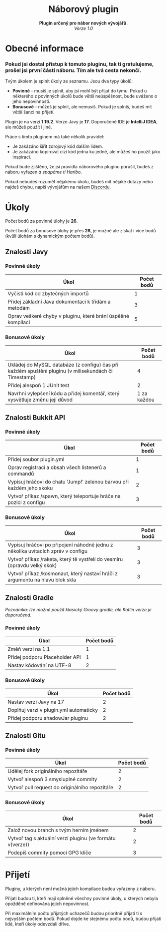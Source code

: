 <div align="center">
    <h1>Náborový plugin</h1>
    <strong>Plugin určený pro nábor nových vývojářů.</strong>
    <br><i>Verze 1.0</i><br>
</div>

# Obecné informace

### Pokud jsi dostal přístup k tomuto pluginu, tak ti gratulujeme, prošel jsi první částí náboru. Tím ale tvá cesta nekončí.

Tvým úkolem je splnit úkoly ze seznamu. Jsou dva typy úkolů:

- **Povinné** - musíš je splnit, aby jsi mohl být přijat do týmu. Pokud u některého z povinných úkolů bude větší neúspěšnost, bude uváženo o jeho nepovinnosti.
- **Bonusové** - můžeš je splnit, ale nemusíš. Pokud je splníš, budeš mít větší šanci na přijetí.

Plugin je na verzi **1.19.2**. Verze Javy je **17**. Doporučené IDE je **IntelliJ IDEA**, ale můžeš použít i jiné.

Práce s tímto pluginem má také několik pravidel:

- Je zakázáno šířit zdrojový kód dalším lidem.
- Je zakázáno kopírovat cizí kód jedna ku jedné, ale můžeš ho použít jako inspiraci.

Pokud bude zjištěno, že jsi pravidla náborového pluginu porušil, budeš z náboru vyřazen *a spapáme ti Haribo*.

Pokud nebudeš rozumět nějakému úkolu, budeš mít nějaké dotazy nebo najdeš chybu, napiš vývojářům na našem [Discordu](https://discord.rajce.pro/).

# Úkoly

Počet bodů za povinné úlohy je **26**.

Počet bodů za bonusové úlohy je přes **28**, je možné ale získat i více bodů (kvůli úlohám s dynamickým počtem bodů).

## Znalosti Javy

### Povinné úkoly

| Úkol                                                         | Počet bodů |
|--------------------------------------------------------------|------------|
| Vyčisti kód od zbytečných importů                            | 1          |
| Přidej základní Java dokumentaci k třídám a metodám          | 3          |
| Oprav veškeré chyby v pluginu, které brání úspěšné kompilaci | 5          |

### Bonusové úkoly

| Úkol                                                                                                 | Počet bodů  |
|------------------------------------------------------------------------------------------------------|-------------|
| Ukládej do MySQL databáze (z configu) čas při každém spuštění pluginu (v milisekundách či Timestamp) | 4           |
| Přidej alespoň 1 JUnit test                                                                          | 2           |
| Navrhni vylepšení kódu a přidej komentář, který vysvětluje změnu její důvod                          | 1 za každou |

## Znalosti Bukkit API

### Povinné úkoly

| Úkol                                                                  | Počet bodů |
|-----------------------------------------------------------------------|------------|
| Přidej soubor plugin.yml                                              | 1          |
| Oprav registraci a obsah všech listenerů a commandů                   | 1          |
| Vypisuj hráčovi do chatu 'Jump!' zelenou barvou při každém jeho skoku | 2          |
| Vytvoř příkaz /spawn, který teleportuje hráče na pozici z configu     | 3          |

### Bonusové úkoly

| Úkol                                                                            | Počet bodů |
|---------------------------------------------------------------------------------|------------|
| Vypisuj hráčovi po připojení náhodně jednu z několika uvítacích zpráv v configu | 3          |
| Vytvoř příkaz /raketa, který tě vystřelí do vesmíru (opravdu velký skok)        | 3          |
| Vytvoř příkaz /kosmonaut, který nastaví hráči z argumentu na hlavu blok skla    | 3          |

## Znalosti Gradle

*Poznámka: lze možné použít klasický Groovy gradle, ale Kotlin verze je doporučená.*

### Povinné úkoly

| Úkol                           | Počet bodů |
|--------------------------------|------------|
| Změň verzi na 1.1              | 1          |
| Přidej podporu Placeholder API | 1          |
| Nastav kódování na UTF-8       | 2          |

### Bonusové úkoly

| Úkol                                   | Počet bodů |
|----------------------------------------|------------|
| Nastav verzi Javy na 17                | 2          |
| Doplňuj verzi v plugin.yml automaticky | 2          |
| Přidej podporu shadowJar pluginu       | 2          |

## Znalosti Gitu

### Povinné úkoly

| Úkol                                           | Počet bodů |
|------------------------------------------------|------------|
| Udělej fork originálního repozitáře            | 2          |
| Vytvoř alespoň 3 smysluplné commity            | 2          |
| Vytvoř pull request do originálního repozitáře | 2          |

### Bonusové úkoly

| Úkol                                                      | Počet bodů |
|-----------------------------------------------------------|------------|
| Založ novou branch s tvým herním jménem                   | 2          |
| Vytvoř tag s aktuální verzí pluginu (ve formátu v(verze)) | 2          |
| Podepiš commity pomocí GPG klíče                          | 3          |

# Přijetí
Pluginy, u kterých není možná jejich kompilace budou vyřazeny z náboru.

Přijati budou ti, kteří mají splněné všechny povinné úkoly, u kterých nebyla opožděně definována jejich nepovinnost.

Při maximálním počtu přijatých uchazečů budou prioritně přijati ti s nejvyšším počtem bodů. Pokud dojde ke stejnému počtu bodů, budou přijati lidé, kteří úkoly odevzdali dříve.